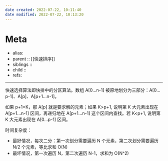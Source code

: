 ```yaml
---
date created: 2022-07-22, 10:11:40
date modified: 2022-07-22, 10:13:20
---
```


# Meta

- alias:
- parent :: [[快速排序]]
- siblings ::
- child ::
- refs:

---

快速选择算法即快排中的分区算法。数组 A[0…n-1] 被原地划分为三部分：A[0…p-1]、A[p]、A[p+1…n-1]。

如果 p+1=K，那 A[p] 就是要求解的元素；如果 K>p+1, 说明第 K 大元素出现在 A[p+1…n-1] 区间，再递归地在 A[p+1…n-1] 这个区间内查找。若 K<p+1, 说明第 K 大元素出现在 A[0…p-1] 区间。

时间复杂度：

- 最好情况，每次二分：第一次划分需要遍历 N 个元素，第二次划分需要遍历 N/2 个元素，等比求和 O(N)
- 最坏情况，第一次遍历 N，第二次遍历 N-1，求和为 O(N^2)
